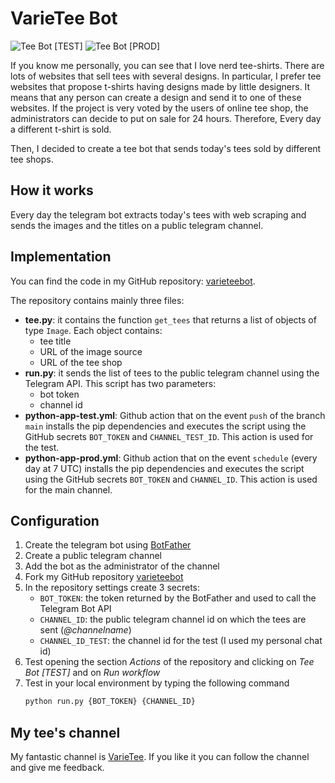 # VarieTee Bot

![Tee Bot [TEST]](https://github.com/frascu/varieteebot/workflows/Tee%20Bot%20%5BTEST%5D/badge.svg)
![Tee Bot [PROD]](https://github.com/frascu/varieteebot/workflows/Tee%20Bot%20%5BPROD%5D/badge.svg)


If you know me personally, you can see that I love nerd tee-shirts.
There are lots of websites that sell tees with several designs.
In particular, I prefer tee websites that propose t-shirts having designs made by little designers.
It means that any person can create a design and send it to one of these websites. If the project is very voted by the users of online tee shop, the administrators can decide to put on sale for 24 hours. Therefore, Every day a different t-shirt is sold.

Then, I decided to create a tee bot that sends today's tees sold by different tee shops.

## How it works
Every day the telegram bot extracts today's tees with web scraping and sends the images and the titles on a public telegram channel.

## Implementation
You can find the code in my GitHub repository: [varieteebot](https://github.com/frascu/varieteebot).

The repository contains mainly three files:
* **tee.py**: it contains the function `get_tees` that returns a list of objects of type `Image`.
Each object contains: 
  * tee title
  * URL of the image source
  * URL of the tee shop
* **run.py**: it sends the list of tees to the public telegram channel using the Telegram API. This script has two parameters:
  * bot token
  * channel id 
* **python-app-test.yml**: Github action that on the event `push` of the branch `main` installs the pip dependencies and executes the script using the GitHub secrets `BOT_TOKEN` and `CHANNEL_TEST_ID`. This action is used for the test.
* **python-app-prod.yml**: Github action that on the event `schedule` (every day at 7 UTC) installs the pip dependencies and executes the script using the GitHub secrets `BOT_TOKEN` and `CHANNEL_ID`.  This action is used for the main channel.

## Configuration
1. Create the telegram bot using [BotFather](https://t.me/botfather)
2. Create a public telegram channel
3. Add the bot as the administrator of the channel
4. Fork my GitHub repository [varieteebot](https://github.com/frascu/varieteebot)
5. In the repository settings create 3 secrets:
    * `BOT_TOKEN`: the token returned by the BotFather and used to call the Telegram Bot API
    * `CHANNEL_ID`: the public telegram channel id on which the tees are sent (_@channelname_)
    * `CHANNEL_ID_TEST`: the channel id for the test (I used my personal chat id)
6. Test opening the section *Actions* of the repository and clicking on *Tee Bot [TEST]* and on *Run workflow*
7. Test in your local environment by typing the following command
    ```bash
    python run.py {BOT_TOKEN} {CHANNEL_ID}
    ```

## My tee's channel
My fantastic channel is [VarieTee](http://t.me/varietee).
If you like it you can follow the channel and give me feedback.

